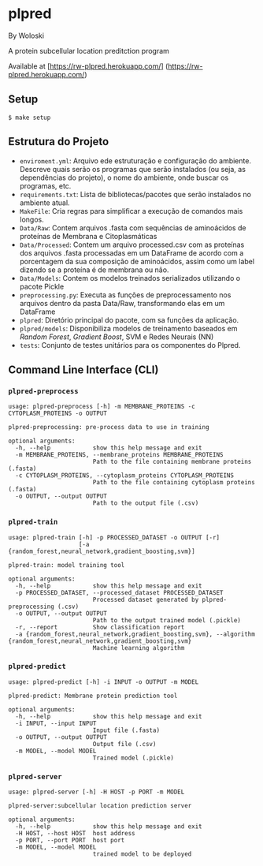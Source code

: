 # plpred

By Woloski

A protein subcellular location preditction program

Available at [https://rw-plpred.herokuapp.com/] (https://rw-plpred.herokuapp.com/)

## Setup

```
$ make setup
```

## Estrutura do Projeto

- `enviroment.yml`: Arquivo ede estruturação e configuração do ambiente. Descreve quais serão os programas que serão instalados (ou seja, as dependências do projeto), o nome do ambiente, onde buscar os programas, etc.
- `requirements.txt`: Lista de bibliotecas/pacotes que serão instalados no ambiente atual.
- `MakeFile`: Cria regras para simplificar a execução de comandos mais longos.
- `Data/Raw`: Contem arquivos .fasta com sequências de aminoácidos de proteínas de Membrana e Citoplasmáticas
- `Data/Processed`: Contem um arquivo processed.csv com as proteínas dos arquivos .fasta processadas em um DataFrame de acordo com a porcentagem da sua composição de aminoácidos, assim como um label dizendo se a proteína é de membrana ou não.
- `Data/Models`: Contem os modelos treinados serializados utilizando o pacote Pickle
- `preprocessing.py`: Executa as funções de preprocessamento nos arquivos dentro da pasta Data/Raw, transformando elas em um DataFrame
- `plpred`: Diretório principal do pacote, com sa funções da aplicação.
- `plpred/models`: Disponibiliza modelos de treinamento baseados em *Random Forest*, *Gradient Boost*, SVM e Redes Neurais (NN)
- `tests`: Conjunto de testes unitários para os componentes do Plpred.

## Command Line Interface (CLI)

### `plpred-preprocess`
```
usage: plpred-preprocess [-h] -m MEMBRANE_PROTEINS -c CYTOPLASM_PROTEINS -o OUTPUT

plpred-preprocessing: pre-process data to use in training

optional arguments:
  -h, --help            show this help message and exit
  -m MEMBRANE_PROTEINS, --membrane_proteins MEMBRANE_PROTEINS
                        Path to the file containing membrane proteins (.fasta)
  -c CYTOPLASM_PROTEINS, --cytoplasm_proteins CYTOPLASM_PROTEINS
                        Path to the file containing cytoplasm proteins (.fasta)
  -o OUTPUT, --output OUTPUT
                        Path to the output file (.csv)
```
### `plpred-train`
```
usage: plpred-train [-h] -p PROCESSED_DATASET -o OUTPUT [-r]
                    [-a {random_forest,neural_network,gradient_boosting,svm}]

plpred-train: model training tool

optional arguments:
  -h, --help            show this help message and exit
  -p PROCESSED_DATASET, --processed_dataset PROCESSED_DATASET
                        Processed dataset generated by plpred-preprocessing (.csv)
  -o OUTPUT, --output OUTPUT
                        Path to the output trained model (.pickle)
  -r, --report          Show classification report
  -a {random_forest,neural_network,gradient_boosting,svm}, --algorithm {random_forest,neural_network,gradient_boosting,svm}
                        Machine learning algorithm
```
### `plpred-predict`
```
usage: plpred-predict [-h] -i INPUT -o OUTPUT -m MODEL

plpred-predict: Membrane protein prediction tool

optional arguments:
  -h, --help            show this help message and exit
  -i INPUT, --input INPUT
                        Input file (.fasta)
  -o OUTPUT, --output OUTPUT
                        Output file (.csv)
  -m MODEL, --model MODEL
                        Trained model (.pickle)
```

### `plpred-server`
```
usage: plpred-server [-h] -H HOST -p PORT -m MODEL

plpred-server:subcellular location prediction server

optional arguments:
  -h, --help            show this help message and exit
  -H HOST, --host HOST  host address
  -p PORT, --port PORT  host port
  -m MODEL, --model MODEL
                        trained model to be deployed
```